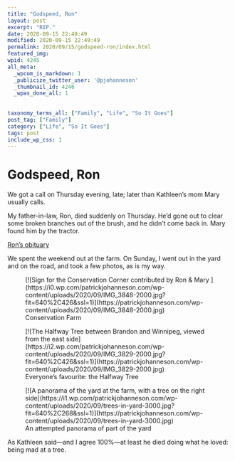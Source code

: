 ```yaml
---
title: "Godspeed, Ron"
layout: post
excerpt: "RIP."
date: 2020-09-15 22:49:49
modified: 2020-09-15 22:49:49
permalink: 2020/09/15/godspeed-ron/index.html
featured_img: 
wpid: 4245
all_meta: 
  _wpcom_is_markdown: 1
  _publicize_twitter_user: '@pjohanneson'
  _thumbnail_id: 4246
  _wpas_done_all: 1
  
  
taxonomy_terms_all: ["Family", "Life", "So It Goes"]
post_tag: ["Family"]
category: ["Life", "So It Goes"]
tags: post
include_wp_css: 1
---
```


# Godspeed, Ron

We got a call on Thursday evening, late; later than Kathleen’s mom Mary usually calls.

My father-in-law, Ron, died suddenly on Thursday. He’d gone out to clear some broken branches out of the brush, and he didn’t come back in. Mary found him by the tractor.

[Ron’s obituary](https://www.clarkesfuneralhome.com/obituary/Ronald-Kalberg)

We spent the weekend out at the farm. On Sunday, I went out in the yard and on the road, and took a few photos, as is my way.

<figure class="wp-block-image size-large">[![Sign for the Conservation Corner contributed by Ron & Mary ](https://i0.wp.com/patrickjohanneson.com/wp-content/uploads/2020/09/IMG_3848-2000.jpg?fit=640%2C426&ssl=1)](https://patrickjohanneson.com/wp-content/uploads/2020/09/IMG_3848-2000.jpg)<figcaption>Conservation Farm</figcaption></figure><figure class="wp-block-image size-large">[![The Halfway Tree between Brandon and Winnipeg, viewed from the east side](https://i2.wp.com/patrickjohanneson.com/wp-content/uploads/2020/09/IMG_3829-2000.jpg?fit=640%2C426&ssl=1)](https://patrickjohanneson.com/wp-content/uploads/2020/09/IMG_3829-2000.jpg)<figcaption>Everyone’s favourite: the Halfway Tree</figcaption></figure><figure class="wp-block-image size-large">[![A panorama of the yard at the farm, with a tree on the right side](https://i1.wp.com/patrickjohanneson.com/wp-content/uploads/2020/09/trees-in-yard-3000.jpg?fit=640%2C268&ssl=1)](https://patrickjohanneson.com/wp-content/uploads/2020/09/trees-in-yard-3000.jpg)<figcaption>An attempted panorama of part of the yard</figcaption></figure>As Kathleen said—and I agree 100%—at least he died doing what he loved: being mad at a tree.